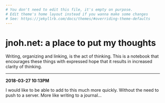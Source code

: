 ```yaml
---
# You don't need to edit this file, it's empty on purpose.
# Edit theme's home layout instead if you wanna make some changes
# See: https://jekyllrb.com/docs/themes/#overriding-theme-defaults
---
```


# jnoh.net: a place to put my thoughts

Writing, organizing and linking, is the act of thinking. This is a notebook that encourages these things with expressed hope that it results in increased clarity of thinking.

---

**2018-03-27 10:13PM**

I would like to be able to add to this much more quickly. Without the need to push to a server. More like writing to a journal...
